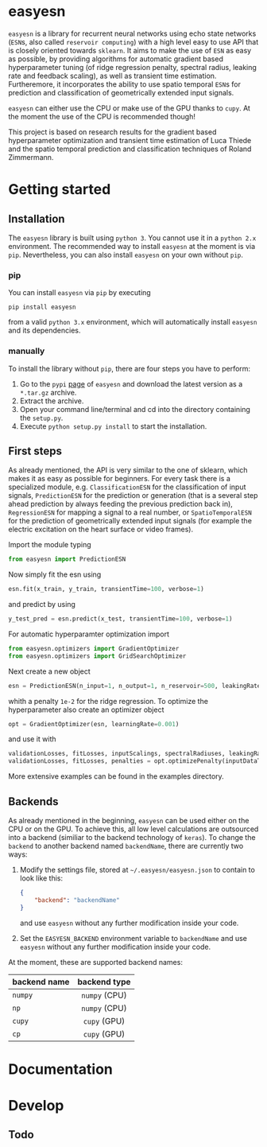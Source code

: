 # easyesn
`easyesn` is a library for recurrent neural networks using echo state networks (`ESN`s,  also called `reservoir computing`) with a high level easy to use API that is closely oriented towards `sklearn`. It aims to make the use of `ESN` as easy as possible, by providing algorithms for automatic gradient based hyperparameter tuning (of ridge regression penalty, spectral radius, leaking rate and feedback scaling), as well as transient time estimation. Furtheremore, it incorporates the ability to use spatio temporal `ESN`s for prediction and classification of geometrically extended input signals. 

`easyesn` can either use the CPU or make use of the GPU thanks to `cupy`. At the moment the use of the CPU is recommended though!

This project is based on research results for the gradient based hyperparameter optimization and transient time estimation of Luca Thiede and the spatio temporal prediction and classification techniques of Roland Zimmermann.

# Getting started

## Installation
The `easyesn` library is built using `python 3`. You cannot use it in a `python 2.x` environment. The recommended way to install `easyesn` at the moment is via `pip`. Nevertheless, you can also install `easyesn` on your own without `pip`.

### pip
You can install `easyesn` via `pip` by executing
```
pip install easyesn
```  
from a valid `python 3.x` environment, which will automatically install `easyesn` and its dependencies.

### manually
To install the library without `pip`, there are four steps you have to perform: 
1. Go to the `pypi` [page](https://pypi.python.org/pypi/easyesn) of `easyesn` and download the latest version as a `*.tar.gz` archive.
2. Extract the archive.
3. Open your command line/terminal and cd into the directory containing the `setup.py`.
4. Execute `python setup.py install` to start the installation.

## First steps
As already mentioned, the API is very similar to the one of sklearn, which makes it as easy as possible for beginners. 
For every task there is a specialized module, e.g. `ClassificationESN` for the classification of input signals, `PredictionESN` for the prediction or generation (that is a several step ahead prediction by always feeding the previous prediction back in), `RegressionESN` for mapping a signal to a real number, or `SpatioTemporalESN` for the prediction of geometrically extended input signals (for example the electric excitation on the heart surface or video frames).

Import the module typing
```python
from easyesn import PredictionESN
```
Now simply fit the esn using
```python
esn.fit(x_train, y_train, transientTime=100, verbose=1)
```
and predict by using
```python
y_test_pred = esn.predict(x_test, transientTime=100, verbose=1)
```

For automatic hyperparamter optimization import
```python
from easyesn.optimizers import GradientOptimizer
from easyesn.optimizers import GridSearchOptimizer
```
Next create a new object
```python
esn = PredictionESN(n_input=1, n_output=1, n_reservoir=500, leakingRate=0.2, spectralRadius=0.2, regressionParameters=[1e-2])
```
whith a penalty `1e-2` for the ridge regression. To optimize the hyperparameter also create an optimizer object
```python
opt = GradientOptimizer(esn, learningRate=0.001)
```
and use it with
```python
validationLosses, fitLosses, inputScalings, spectralRadiuses, leakingRates, learningRates = opt.optimizeParameterForTrainError(inputDataTraining, outputDataTraining, inputDataValidation, outputDataValidation, epochs=150, transientTime=100)
validationLosses, fitLosses, penalties = opt.optimizePenalty(inputDataTraining, outputDataTraining, inputDataValidation, outputDataValidation, epochs=150, transientTime=100)
```
More extensive examples can be found in the examples directory.

## Backends
As already mentioned in the beginning, `easyesn` can be used either on the CPU or on the GPU. To achieve this, all low level calculations are outsourced into  a backend (similiar to the backend technology of `keras`). To change the `backend` to another backend named `backendName`, there are currently two ways:

1. Modify the settings file, stored at `~/.easyesn/easyesn.json` to contain to look like this:
    ```json
    {
        "backend": "backendName"
    }
    ``` 
    and use `easyesn` without any further modification inside your code.

2. Set the `EASYESN_BACKEND` environment variable to `backendName` and use `easyesn` without any further modification inside your code.

At the moment, these are supported backend names:

| backend name | backend type |
| ------------ |:------------:|
|   `numpy`    | `numpy` (CPU)|
|   `np`    | `numpy` (CPU)|
|   `cupy`    | `cupy` (GPU)|
|   `cp`    | `cupy` (GPU)|

# Documentation

# Develop

## Todo
